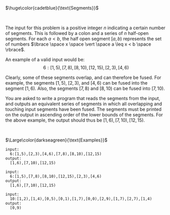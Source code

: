 $\huge\color{cadetblue}{\text{Segments}}$

<br/>

The input for this problem is a positive integer $n$ indicating a certain number of segments. This is followed by a colon and a series of $n$ half-open segments. For each $a < b$, the half open segment $[a, b)$ represents the set of numbers $\lbrace \space x \space \vert \space a \leq x < b \space \rbrace$.  

An example of a valid input would be:  
$$6:[1,5),[7,8),[8,10),[12,15),[2,3),[4,6)$$  

Clearly, some of these segments overlap, and can therefore be fused. For example, the segments $[1,5)$, $[2,3)$, and $[4,6)$ can be fused into the segment $[1,6)$. Also, the segments $[7,8)$ and $[8,10)$ can be fused into $[7,10)$.  

You are asked to write a program that reads the segments from the input, and outputs an equivalent series of segments in which all overlapping and touching input segments have been fused. The segments must be printed on the output in ascending order of the lower bounds of the segments. For the above example, the output should thus be $[1,6),[7,10),[12,15)$.  

<br/>

$\Large\color{darkseagreen}{\text{Examples}}$

```text
input:
  6:[1,5),[2,3),[4,6),[7,8),[8,10),[12,15)
output:
  [1,6),[7,10),[12,15)

input:
  6:[1,5),[7,8),[8,10),[12,15),[2,3),[4,6)
output:
  [1,6),[7,10),[12,15)

input:
  10:[1,2),[1,4),[0,5),[0,1),[1,7),[0,0),[2,9),[1,7),[2,7),[1,4)
output:
  [0,9)
```

